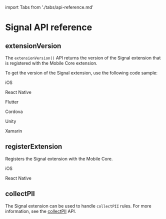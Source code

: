 import Tabs from './tabs/api-reference.md'

# Signal API reference

## extensionVersion

The `extensionVersion()` API returns the version of the Signal extension that is registered with the Mobile Core extension.

To get the version of the Signal extension, use the following code sample:

<TabsBlock orientation="horizontal" slots="heading, content" repeat="6"/>

iOS

<Tabs query="platform=ios-acp&api=extension-version"/>

React Native

<Tabs query="platform=react-native&api=extension-version"/>

Flutter

<Tabs query="platform=flutter&api=extension-version"/>

Cordova

<Tabs query="platform=cordova&api=extension-version"/>

Unity

<Tabs query="platform=unity&api=extension-version"/>

Xamarin

<Tabs query="platform=xamarin&api=extension-version"/>


## registerExtension

Registers the Signal extension with the Mobile Core.

<TabsBlock orientation="horizontal" slots="heading, content" repeat="2"/>

iOS

<Tabs query="platform=ios-acp&api=register-extension"/>

React Native

<Tabs query="platform=react-native&api=register-extension"/>


## collectPII

The Signal extension can be used to handle `collectPII` rules. For more information, see the [collectPII](../api-reference.md#collectpii) API.

